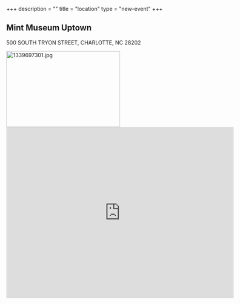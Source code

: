 +++
description = ""
title = "location"
type = "new-event"
+++
<h2>Mint Museum Uptown</h2>

500 SOUTH TRYON STREET,
CHARLOTTE, NC 28202

<img class="filer_image " alt="1339697301.jpg" src="https://mintmuseum.s3.amazonaws.com/filer_public_thumbnails/filer_public/1d/20/1d20ee27-4dcc-4658-b25b-2d904d2a8df1/1339697301.jpg__300x200_q85_subsampling-2.jpg" width="300" height="200">

<iframe src="https://www.google.com/maps/embed?pb=!1m14!1m8!1m3!1d13037.135146035595!2d-80.848151!3d35.224305!3m2!1i1024!2i768!4f13.1!3m3!1m2!1s0x0%3A0x319cde9c1326f0c1!2sMint+Museum+UPTOWN!5e0!3m2!1sen!2sus!4v1479920344982" width="600" height="450" frameborder="0" style="border:0" allowfullscreen></iframe>